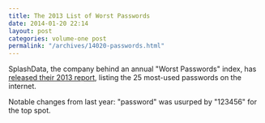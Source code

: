 ```yaml
---
title: The 2013 List of Worst Passwords
date: 2014-01-20 22:14
layout: post
categories: volume-one post
permalink: "/archives/14020-passwords.html"
---
```



SplashData, the company behind an annual "Worst Passwords" index, has [released their 2013 report](http://splashdata.com/press/worstpasswords2013.htm), listing the 25 most-used passwords on the internet. 

Notable changes from last year: "password" was usurped by "123456" for the top spot.  

